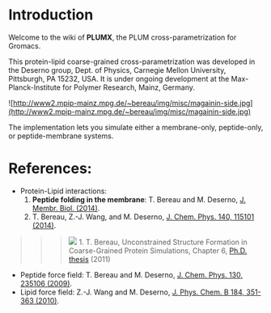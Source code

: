 # Introduction #

Welcome to the wiki of **PLUMX**, the PLUM cross-parametrization for Gromacs.

This protein-lipid coarse-grained cross-parametrization was developed in the Deserno group, Dept. of Physics, Carnegie Mellon University, Pittsburgh, PA 15232, USA.  It is under ongoing development at the Max-Planck-Institute for Polymer Research, Mainz, Germany.

![http://www2.mpip-mainz.mpg.de/~bereau/img/misc/magainin-side.jpg](http://www2.mpip-mainz.mpg.de/~bereau/img/misc/magainin-side.jpg)

The implementation lets you simulate either a membrane-only, peptide-only, or peptide-membrane systems.

# References: #

  * Protein-Lipid interactions:
    1. **Peptide folding in the membrane**: T. Bereau and M. Deserno, [J. Membr. Biol. (2014)](http://link.springer.com/article/10.1007/s00232-014-9738-9).
    1. T. Bereau, Z.-J. Wang, and M. Deserno, [J. Chem. Phys. 140, 115101 (2014)](http://dx.doi.org/10.1063/1.4867465).
> > > [![](http://scitation.aip.org/docserver/fulltext/coverj_140_11.jpg)](http://dx.doi.org/10.1063/1.4867465)
    1. T. Bereau, Unconstrained Structure Formation in Coarse-Grained Protein Simulations, Chapter 6, [Ph.D. thesis](http://sites.google.com/site/tristanbereau/thesis_final.pdf) (2011)
  * Peptide force field: T. Bereau and M. Deserno, [J. Chem. Phys. 130, 235106 (2009)](http://dx.doi.org/10.1063/1.3152842).
  * Lipid force field: Z.-J. Wang and M. Deserno, [J. Phys. Chem. B 184, 351-363 (2010)](http://dx.doi.org/10.1021/jp102543j).